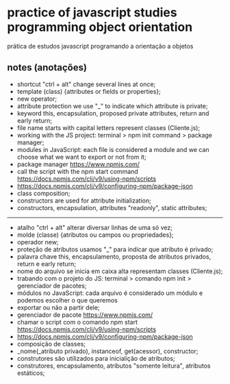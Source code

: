 # practice of javascript studies programming object orientation

prática de estudos javascript programando a orientação a objetos

## notes (anotações)

- shortcut "ctrl + alt" change several lines at once;
- template (class) {attributes or fields or properties};  
- new operator;
- attribute protection we use "_" to indicate which attribute is private;  
- keyword this, encapsulation, proposed private attributes, return and early return;  
- file name starts with capital letters represent classes (Cliente.js);  
- working with the JS project: terminal > npm init command > package manager;
- modules in JavaScript: each file is considered a module and we can choose what we want to export or not from it;
- package manager <https://www.npmjs.com/>
- call the script with the npm start command <https://docs.npmjs.com/cli/v9/using-npm/scripts>
- <https://docs.npmjs.com/cli/v9/configuring-npm/package-json>
- class composition;
- constructors are used for attribute initialization;
- constructors, encapsulation, attributes "readonly", static attributes;

***

- atalho "ctrl + alt" alterar diversar linhas de uma só vez;
- molde (classe) {atributos ou campos ou propriedades};
- operador new;
- proteção de atributos usamos "_" para indicar que atributo é privado;
- palavra chave this, encapsulamento, proposta de atributos privados, return e early return;
- nome do arquivo se inicia em caixa alta representam classes (Cliente.js);
- trabando com o projeto do JS: terminal > comando npm init > gerenciador de pacotes;
- módulos no JavaScript: cada arquivo é considerado um módulo e podemos escolher o que queremos
- exportar ou não a partir dele;
- gerenciador de pacote <https://www.npmjs.com/>
- chamar o script com o comando npm start <https://docs.npmjs.com/cli/v9/using-npm/scripts>
- <https://docs.npmjs.com/cli/v9/configuring-npm/package-json>
- composição de classes;
- _nome(_atributo privado), instanceof, get(acessor), constructor;
- construtores são utilizados para inicialição de atributos;
- construtores, encapsulamento, atributos "somente leitura", atributos estáticos;